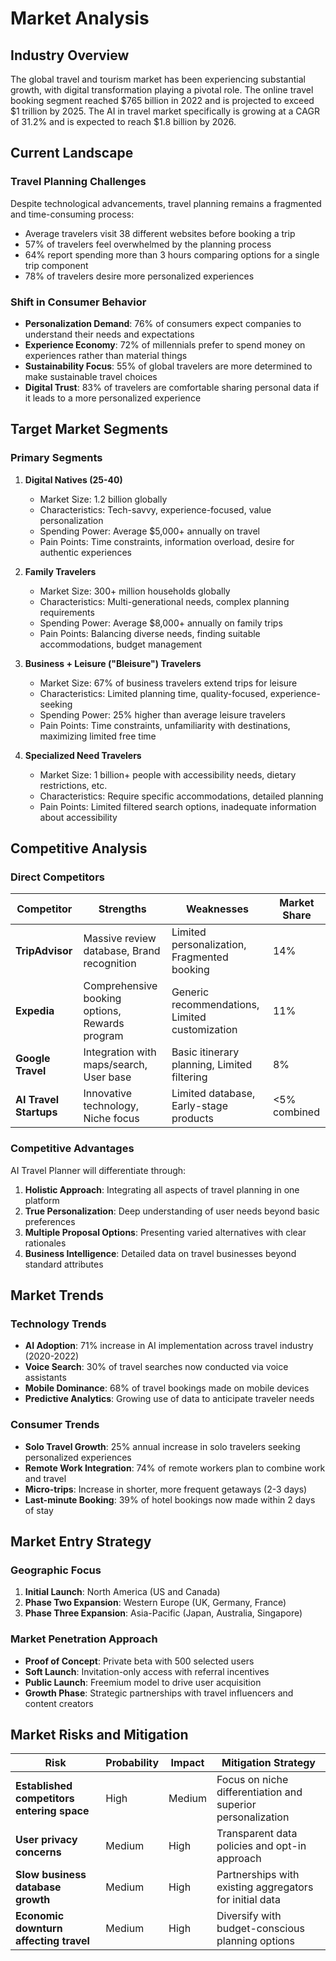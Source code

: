 # Market Analysis

## Industry Overview

The global travel and tourism market has been experiencing substantial growth, with digital transformation playing a pivotal role. The online travel booking segment reached $765 billion in 2022 and is projected to exceed $1 trillion by 2025. The AI in travel market specifically is growing at a CAGR of 31.2% and is expected to reach $1.8 billion by 2026.

## Current Landscape

### Travel Planning Challenges

Despite technological advancements, travel planning remains a fragmented and time-consuming process:

- Average travelers visit 38 different websites before booking a trip
- 57% of travelers feel overwhelmed by the planning process
- 64% report spending more than 3 hours comparing options for a single trip component
- 78% of travelers desire more personalized experiences

### Shift in Consumer Behavior

- **Personalization Demand**: 76% of consumers expect companies to understand their needs and expectations
- **Experience Economy**: 72% of millennials prefer to spend money on experiences rather than material things
- **Sustainability Focus**: 55% of global travelers are more determined to make sustainable travel choices
- **Digital Trust**: 83% of travelers are comfortable sharing personal data if it leads to a more personalized experience

## Target Market Segments

### Primary Segments

1. **Digital Natives (25-40)**
   - Market Size: 1.2 billion globally
   - Characteristics: Tech-savvy, experience-focused, value personalization
   - Spending Power: Average $5,000+ annually on travel
   - Pain Points: Time constraints, information overload, desire for authentic experiences

2. **Family Travelers**
   - Market Size: 300+ million households globally
   - Characteristics: Multi-generational needs, complex planning requirements
   - Spending Power: Average $8,000+ annually on family trips
   - Pain Points: Balancing diverse needs, finding suitable accommodations, budget management

3. **Business + Leisure ("Bleisure") Travelers**
   - Market Size: 67% of business travelers extend trips for leisure
   - Characteristics: Limited planning time, quality-focused, experience-seeking
   - Spending Power: 25% higher than average leisure travelers
   - Pain Points: Time constraints, unfamiliarity with destinations, maximizing limited free time

4. **Specialized Need Travelers**
   - Market Size: 1 billion+ people with accessibility needs, dietary restrictions, etc.
   - Characteristics: Require specific accommodations, detailed planning
   - Pain Points: Limited filtered search options, inadequate information about accessibility

## Competitive Analysis

### Direct Competitors

| Competitor | Strengths | Weaknesses | Market Share |
|------------|-----------|------------|-------------|
| **TripAdvisor** | Massive review database, Brand recognition | Limited personalization, Fragmented booking | 14% |
| **Expedia** | Comprehensive booking options, Rewards program | Generic recommendations, Limited customization | 11% |
| **Google Travel** | Integration with maps/search, User base | Basic itinerary planning, Limited filtering | 8% |
| **AI Travel Startups** | Innovative technology, Niche focus | Limited database, Early-stage products | <5% combined |

### Competitive Advantages

AI Travel Planner will differentiate through:

1. **Holistic Approach**: Integrating all aspects of travel planning in one platform
2. **True Personalization**: Deep understanding of user needs beyond basic preferences
3. **Multiple Proposal Options**: Presenting varied alternatives with clear rationales
4. **Business Intelligence**: Detailed data on travel businesses beyond standard attributes

## Market Trends

### Technology Trends

- **AI Adoption**: 71% increase in AI implementation across travel industry (2020-2022)
- **Voice Search**: 30% of travel searches now conducted via voice assistants
- **Mobile Dominance**: 68% of travel bookings made on mobile devices
- **Predictive Analytics**: Growing use of data to anticipate traveler needs

### Consumer Trends

- **Solo Travel Growth**: 25% annual increase in solo travelers seeking personalized experiences
- **Remote Work Integration**: 74% of remote workers plan to combine work and travel
- **Micro-trips**: Increase in shorter, more frequent getaways (2-3 days)
- **Last-minute Booking**: 39% of hotel bookings now made within 2 days of stay

## Market Entry Strategy

### Geographic Focus

1. **Initial Launch**: North America (US and Canada)
2. **Phase Two Expansion**: Western Europe (UK, Germany, France)
3. **Phase Three Expansion**: Asia-Pacific (Japan, Australia, Singapore)

### Market Penetration Approach

- **Proof of Concept**: Private beta with 500 selected users
- **Soft Launch**: Invitation-only access with referral incentives
- **Public Launch**: Freemium model to drive user acquisition
- **Growth Phase**: Strategic partnerships with travel influencers and content creators

## Market Risks and Mitigation

| Risk | Probability | Impact | Mitigation Strategy |
|------|------------|--------|---------------------|
| **Established competitors entering space** | High | Medium | Focus on niche differentiation and superior personalization |
| **User privacy concerns** | Medium | High | Transparent data policies and opt-in approach |
| **Slow business database growth** | Medium | High | Partnerships with existing aggregators for initial data |
| **Economic downturn affecting travel** | Medium | High | Diversify with budget-conscious planning options |